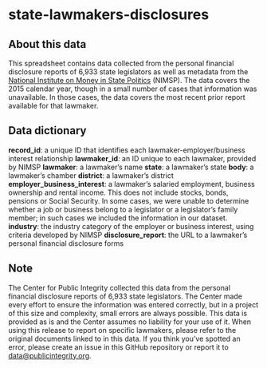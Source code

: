 # state-lawmakers-disclosures

## About this data
This spreadsheet contains data collected from the personal financial disclosure reports of 6,933 state legislators as well as metadata from the [National Institute on Money in State Politics](https://www.followthemoney.org) (NIMSP). The data covers the 2015 calendar year, though in a small number of cases that information was unavailable. In those cases, the data covers the most recent prior report available for that lawmaker.

## Data dictionary
**record_id**: a unique ID that identifies each lawmaker-employer/business interest relationship
**lawmaker_id**: an ID unique to each lawmaker, provided by NIMSP
**lawmaker**: a lawmaker’s name
**state**: a lawmaker’s state
**body**: a lawmaker’s chamber
**district**: a lawmaker’s district
**employer_business_interest**: a lawmaker’s salaried employment, business ownership and rental income. This does not include stocks, bonds, pensions or Social Security. In some cases, we were unable to determine whether a job or business belong to a legislator or a legislator’s family member; in such cases we included the information in our dataset.
**industry**: the industry category of the employer or business interest, using criteria developed by NIMSP
**disclosure_report**: the URL to a lawmaker’s personal financial disclosure forms

## Note
The Center for Public Integrity collected this data from the personal financial disclosure reports of 6,933 state legislators. The Center made every effort to ensure the information was entered correctly, but in a project of this size and complexity, small errors are always possible. This data is provided as is and the Center assumes no liability for your use of it. When using this release to report on specific lawmakers, please refer to the original documents linked to in this data. If you think you’ve spotted an error, please create an issue in this GitHub repository or report it to [data@publicintegrity.org](mailto:data@publicintegrity.org).
